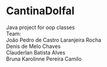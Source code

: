 # CantinaDoIfal
 Java project for oop classes <br>
Team: <br>
João Pedro de Castro Laranjeira Rocha <br>
Denis de Melo Chaves <br>
Clauderlan Batista Alves <br>
Bruna Karolinne Pereira Camilo <br>

